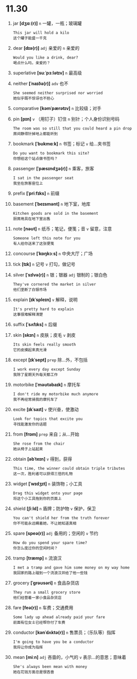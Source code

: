 # 11.30

1. jar **[dʒɑː(r)]** `n` 一罐，一瓶；玻璃罐

   ```
   This jar will hold a kilo
   这个罐子能盛一千克
   ```

2. dear **[dɪə(r)]** `adj` 亲爱的 `n` 亲爱的

   ```
   Would you like a drink, dear?
   喝点什么吗，亲爱的？
   ```

3. superlative **[suːˈpɜːlətɪv]** `n` 最高级

4. neither **[ˈnaɪðə(r)]** `adv` 也不

   ```
   She seemed neither surprised nor worried
   她似乎既不惊讶也不担心
   ```

5. comparative **[kəmˈpærətɪv]** `n` 比较级；对手

6. pin **[pɪn]** `v` （用钉子）钉住 `n` 别针；个人身份识别号码

   ```
   The room was so still that you could heard a pin drop
   房间静得针掉地上都能听到
   ```

7. bookmark **[ˈbʊkmɑːk]** `n` 书签；标记 `v` 给...夹书签

   ```
   Do you want to bookmark this site?
   你想给这个站点做书签吗？
   ```

8. passenger **[ˈpæsɪndʒə(r)]** `n` 乘客，旅客

   ```
   I sat in the passenger seat
   我坐在旅客座位上
   ```

9. prefix **[ˈpriːfɪks]** `n` 前缀

10. basement **[ˈbeɪsmənt]** `n` 地下室，地库

    ```
    Kitchen goods are sold in the basement
    厨房用具在地下室出售
    ```

11. note **[nəʊt]** `n` 纸币；笔记，便笺；音 `v` 留意，注意

    ```
    Someone left this note for you
    有人给你送来了这张便笺
    ```

12. concourse **[ˈkɒŋkɔːs]** `n` 中央大厅；广场

13. tick **[tɪk]** `n` 记号 `v` 打勾，做记号

14. silver **[ˈsɪlvə(r)]** `n` 银；银器 `adj` 银制的；银白色

    ```
    They've cornered the market in silver
    他们垄断了白银市场
    ```

15. explain **[ɪkˈspleɪn]** `v` 解释，说明

    ```
    It's pretty hard to explain
    这事很难解释清楚
    ```

16. suffix **[ˈsʌfɪks]** `n` 后缀

17. skin **[skɪn]** `n` 皮肤；皮毛 `v` 剥皮

    ```
    Its skin feels really smooth
    它的皮摸起来真光滑
    ```

18. except **[ɪkˈsept]** `prep` 除...外，不包括

    ```
    I work every day except Sunday
    我除了星期天外每天都工作
    ```

19. motorbike **[ˈməʊtəbaɪk]** `n` 摩托车

    ```
    I don't ride my motorbike much anymore
    我不再经常骑我的摩托车了
    ```

20. excite **[ɪkˈsaɪt]** `v` 使兴奋，使激动

    ```
    Look for topics that excite you
    寻找能激发你的话题
    ```

21. from **[frɒm]** `prep` 来自；从...开始

    ```
    She rose from the chair
    她从椅子上站起来
    ```

22. obtain **[əbˈteɪn]** `v` 得到，获得

    ```
    This time, the winner could obtain triple tributes
    这一次，胜利者可以获得三倍的礼物
    ```

23. widget **[ˈwɪdʒɪt]** `n` 装饰物；小工具

    ```
    Drag this widget onto your page
    将这个小工具拖到你的页面上
    ```

24. shield **[ʃiːld]** `n` 盾牌；防护物 `v` 保护，保卫

    ```
    You can't shield her from the truth forever
    你不可能永远瞒着她，不让她知道真相
    ```

25. spare **[speə(r)]** `adj` 备用的；空闲的 `v` 节约

    ```
    How do you spend your spare time?
    你怎么度过你的空闲时间？
    ```

26. tramp **[træmp]** `n` 流浪汉

    ```
    I met a tramp and gave him some money on my way home
    我回家的路上碰到一个流浪汉并给了他一些钱
    ```

27. grocery **[ˈɡrəʊsəri]** `n` 食品杂货店

    ```
    They run a small grocery store
    他们经营着一家小食品杂货店
    ```

28. fare **[feə(r)]** `n` 车费；交通费用

    ```
    Some lady up ahead already paid your fare
    前面有位女士已经帮你付了车费
    ```

29. conductor **[kənˈdʌktə(r)]** `n` 售票员；（乐队等）指挥

    ```
    I'm going to have you be a conductor
    我将让你成为指挥
    ```

30. mean **[miːn]** `adj` 吝啬的，小气的 `v` 表示...的意思；意味着
    ```
    She's always been mean with money
    她在花钱方面总是很吝啬
    ```

